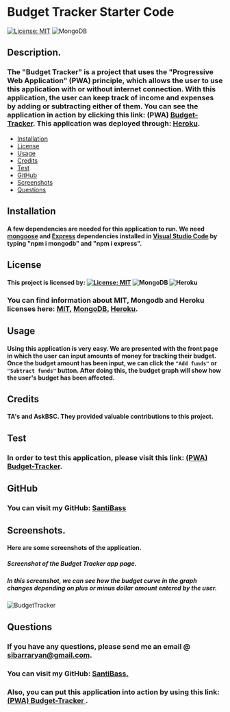 # Budget Tracker Starter Code


[![License: MIT](https://img.shields.io/badge/License-MIT-yellow.svg)](https://opensource.org/licenses/MIT)  ![MongoDB](https://img.shields.io/badge/MongoDB-%234ea94b.svg?style=for-the-badge&logo=mongodb&logoColor=white)

## Description.
### The "Budget Tracker" is a project that uses the "Progressive Web Application" (PWA) principle, which allows the user to use this application with or without internet connection. With this application, the user can keep track of income and expenses by adding or subtracting either of them. You can see the application in action by clicking this link: (PWA) [Budget-Tracker](https://budget-tracker1-pwa.herokuapp.com/). This application was deployed through: [Heroku](https://devcenter.heroku.com/).
* [Installation](#installation)
* [License](#license)
* [Usage](#usage)
* [Credits](#credits)
* [Test](#test)
* [GitHub](#github)
* [Screenshots](#screenshots)
* [Questions](#questions)

## Installation
#### A few dependencies are needed for this application to run. We need [mongoose](https://www.npmjs.com/package/mongoose) and [Express](https://www.npmjs.com/package/express) dependencies installed in [Visual Studio Code](https://code.visualstudio.com/) by typing "npm i mongodb" and "npm i express".


## License
#### This project is licensed by:  [![License: MIT](https://img.shields.io/badge/License-MIT-yellow.svg)](https://opensource.org/licenses/MIT) ![MongoDB](https://img.shields.io/badge/MongoDB-%234ea94b.svg?style=for-the-badge&logo=mongodb&logoColor=white) 	![Heroku](https://img.shields.io/badge/heroku-%23430098.svg?style=for-the-badge&logo=heroku&logoColor=white)


### You can find information about MIT, Mongodb and Heroku licenses here: [MIT](https://choosealicense.com/licenses/mit/), [MongoDB](https://www.mongodb.com/community/licensing), [Heroku](https://www.heroku.com/policy/notices-and-license).

## Usage
#### Using this application is very easy. We are presented with the front page in which the user can input amounts of money for tracking their budget. Once the budget amount has been input, we can click the `"Add funds"` or `"Subtract funds"` button. After doing this, the budget graph will show how the user's budget has been affected.




## Credits
#### TA's and AskBSC. They provided valuable contributions to this project.

## Test

### In order to test this application, please visit this link: [(PWA) Budget-Tracker](https://budget-tracker1-pwa.herokuapp.com/).

## GitHub

### You can visit my GitHub: [SantiBass](https://github.com/SantiBass)

## Screenshots.
#### Here are some screenshots of the application.
##### Screenshot of the Budget Tracker app page.
#####  In this screenshot, we can see how the budget curve in the graph changes depending on plus or minus dollar amount entered by the user.
![BudgetTracker](https://user-images.githubusercontent.com/90415841/154857353-8b1237e6-9ccf-40a4-a054-9fe8b3fb48de.png)


<!-- ![BudgetTrackerDownload](https://user-images.githubusercontent.com/90415841/154857254-d8bc9ee0-d96d-421c-8fe1-f2131788d4ec.png) -->


## Questions
### If you have any questions, please send me an email @ sibarraryan@gmail.com. 
### You can visit my GitHub: [SantiBass.](https://github.com/SantiBass)
### Also, you can put this application into action by using this link: [(PWA) Budget-Tracker ](https://budget-tracker1-pwa.herokuapp.com/)  .

